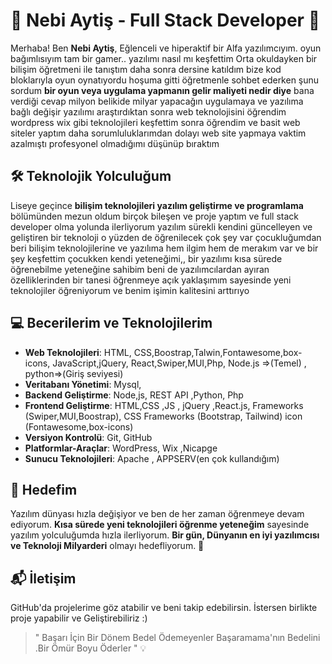 # 🌟 Nebi Aytiş - Full Stack Developer 🚀

Merhaba! Ben **Nebi Aytiş**, Eğlenceli ve hiperaktif bir Alfa yazılımcıyım. oyun bağımlısıyım tam bir gamer.. yazılımı nasıl mı keşfettim
Orta okuldayken bir  bilişim öğretmeni ile tanıştım daha sonra dersine katıldım bize kod bloklarıyla oyun oynatıyordu hoşuma gitti öğretmenle sohbet ederken şunu sordum **bir oyun veya uygulama yapmanın gelir maliyeti nedir diye** bana verdiği cevap milyon belikide milyar yapacağın uygulamaya ve yazılıma bağlı değişir yazılımı araştırdıktan sonra web teknolojisini öğrendim wordpress wix gibi teknolojileri keşfettim sonra öğrendim ve basit web siteler yaptım daha sorumluluklarımdan dolayı web site yapmaya vaktim azalmıştı profesyonel olmadığımı düşünüp bıraktım

## 🛠️ Teknolojik Yolculuğum

Liseye geçince **bilişim teknolojileri yazılım geliştirme ve programlama** bölümünden mezun oldum birçok bileşen ve proje yaptım
ve full stack developer olma yolunda ilerliyorum yazılım sürekli kendini güncelleyen ve geliştiren bir teknoloji o yüzden de 
öğrenilecek çok şey var çocukluğumdan beri bilişim teknolojilerine ve yazılıma hem ilgim hem de merakım var ve bir şey keşfettim 
çocukken kendi yeteneğimi,, bir yazılımı kısa sürede öğrenebilme yeteneğine sahibim
beni de yazılımcılardan ayıran özelliklerinden bir tanesi öğrenmeye açık yaklaşımım sayesinde yeni teknolojiler öğreniyorum ve benim işimin kalitesini arttırıyo

## 💻 Becerilerim ve Teknolojilerim

- **Web Teknolojileri**: HTML, CSS,Boostrap,Talwin,Fontawesome,box-icons, JavaScript,jQuery, React,Swiper,MUI,Php, Node.js =>(Temel) , python=>(Giriş seviyesi) 
- **Veritabanı Yönetimi**: Mysql,
- **Backend Geliştirme**: Node,js, REST API  ,Python, Php
- **Frontend Geliştirme**: HTML,CSS ,JS , jQuery ,React.js, Frameworks (Swiper,MUI,Boostrap), CSS Frameworks (Bootstrap, Tailwind) icon (Fontawesome,box-icons)
- **Versiyon Kontrolü**: Git, GitHub 
- **Platformlar-Araçlar**: WordPress, Wix ,Nicapge
- **Sunucu Teknolojileri**: Apache , APPSERV(en çok kullandığım)

## 🎯 Hedefim

Yazılım dünyası hızla değişiyor ve ben de her zaman öğrenmeye devam ediyorum. **Kısa sürede yeni teknolojileri öğrenme yeteneğim** sayesinde yazılım yolculuğumda hızla ilerliyorum. **Bir gün, Dünyanın en iyi yazılımcısı ve Teknoloji Milyarderi** olmayı hedefliyorum. 🚀

## 📬 İletişim

GitHub'da projelerime göz atabilir ve beni takip edebilirsin.
İstersen birlikte proje yapabilir ve Geliştirebiliriz :)
> " Başarı İçin Bir Dönem Bedel Ödemeyenler Başaramama'nın Bedelini .Bir Ömür Boyu Öderler " 💡
